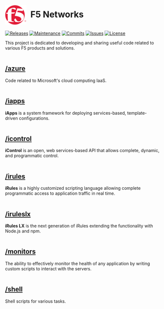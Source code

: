 # <img align="center" src="f5.png" height="64">&nbsp;&nbsp;F5 Networks
[![Releases](https://img.shields.io/github/release/ArtiomL/f5networks.svg)](https://github.com/ArtiomL/f5networks/releases)
[![Maintenance](https://img.shields.io/maintenance/yes/2016.svg)](https://github.com/ArtiomL/f5networks/graphs/code-frequency)
[![Commits](https://img.shields.io/github/commits-since/ArtiomL/f5networks/v1.0.svg)](https://github.com/ArtiomL/f5networks/graphs/commit-activity)
[![Issues](https://img.shields.io/github/issues/ArtiomL/f5networks.svg)](https://github.com/ArtiomL/f5networks/issues)
[![License](https://img.shields.io/badge/license-MIT-blue.svg)](/LICENSE)

This project is dedicated to developing and sharing useful code related to various F5 products and solutions.
<br><br>
## [/azure](/azure)
Code related to Microsoft's cloud computing IaaS.
<br><br>
## [/iapps](/iapps)
**iApps** is a system framework for deploying services-based, template-driven configurations.
<br><br>
## [/icontrol](/icontrol)
**iControl** is an open, web services-based API that allows complete, dynamic, and programmatic control.
<br><br>
## [/irules](/irules)
**iRules** is a highly customized scripting language allowing complete programmatic access to application traffic in real time.
<br><br>
## [/iruleslx](/iruleslx)
**iRules LX** is the next generation of iRules extending the functionality with Node.js and npm.
<br><br>
## [/monitors](/monitors)
The ability to effectively monitor the health of any application by writing custom scripts to interact with the servers.
<br><br>
## [/shell](/shell)
Shell scripts for various tasks.
